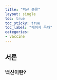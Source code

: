 ```yaml
---
title: "백신 종류"
layout: single
toc: true
toc_sticky: true
toc_label: "페이지 목차"
categories:
- vaccine
---
```

## 서론
 ### 백신이란?
